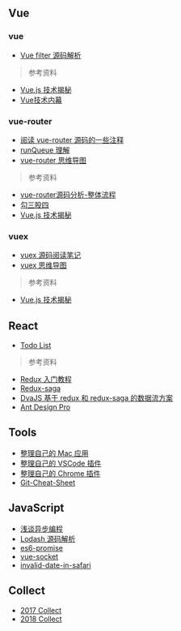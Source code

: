 ## Vue

### vue

* [Vue filter 源码解析](https://github.com/zhanghao-zhoushan/record/issues/14)

> 参考资料

* [Vue.js 技术揭秘](https://ustbhuangyi.github.io/vue-analysis/)
* [Vue技术内幕](http://hcysun.me/vue-design/art/)

### vue-router

* [阅读 vue-router 源码的一些注释](https://github.com/zhanghao-zhoushan/vue-router/tree/dev/src)
* [runQueue 理解](https://github.com/zhanghao-zhoushan/record/issues/6)
* [vue-router 思维导图](http://pdl69gzvn.bkt.clouddn.com/router.png)

> 参考资料

* [vue-router源码分析-整体流程](https://github.com/DDFE/DDFE-blog/issues/9)
* [勾三股四](http://jiongks.name/blog/vue-code-review/)
* [Vue.js 技术揭秘](https://ustbhuangyi.github.io/vue-analysis/vue-router/)

### vuex

* [vuex 源码阅读笔记](https://github.com/zhanghao-zhoushan/record/blob/master/vue/vuex.md)
* [vuex 思维导图](http://pdl69gzvn.bkt.clouddn.com/vuex.png)

> 参考资料

* [Vue.js 技术揭秘](https://ustbhuangyi.github.io/vue-analysis/vuex/init.html)

## React

* [Todo List](https://github.com/zhanghao-zhoushan/react-todolist)

> 参考资料

* [Redux 入门教程](http://www.ruanyifeng.com/blog/2016/09/redux_tutorial_part_one_basic_usages.html)
* [Redux-saga](https://redux-saga-in-chinese.js.org/)
* [DvaJS 基于 redux 和 redux-saga 的数据流方案](https://dvajs.com/guide/)
* [Ant Design Pro](https://pro.ant.design/docs/router-and-nav)

## Tools

* [整理自己的 Mac 应用](https://github.com/zhanghao-zhoushan/record/issues/2)
* [整理自己的 VSCode 插件](https://github.com/zhanghao-zhoushan/record/issues/3)
* [整理自己的 Chrome 插件](https://github.com/zhanghao-zhoushan/record/issues/1)
* [Git-Cheat-Sheet](https://github.com/zhanghao-zhoushan/record/issues/12)

## JavaScript

* [浅谈异步编程](https://github.com/zhanghao-zhoushan/record/issues/11)
* [Lodash 源码解析](https://github.com/zhanghao-zhoushan/record/blob/master/sailor/lodash/README.md)
* [es6-promise]()
* [vue-socket]()
* [invalid-date-in-safari](https://stackoverflow.com/questions/4310953/invalid-date-in-safari)

## Collect

* [2017 Collect](https://github.com/zhanghao-zhoushan/record/blob/master/sailor/2017.md)
* [2018 Collect](https://github.com/zhanghao-zhoushan/record/blob/master/sailor/2018.md)
